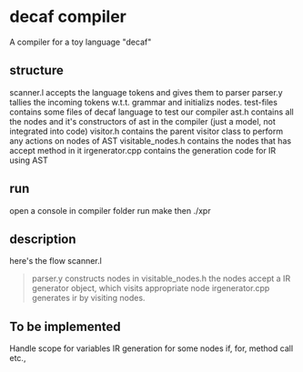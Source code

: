 # decaf compiler
A compiler for a toy language "decaf"

## structure
scanner.l accepts the language tokens and gives them to parser
parser.y tallies the incoming tokens w.t.t. grammar and initializs nodes.
test-files contains some files of decaf language to test our compiler
ast.h contains all the nodes and it's constructors of ast in the compiler (just a model, not integrated into code)
visitor.h contains the parent visitor class to perform any actions on nodes of AST
visitable_nodes.h contains the nodes that has accept method in it 
irgenerator.cpp contains the generation code for IR using AST

## run

open a console in compiler folder
run make
then ./xpr

## description

here's the flow
scanner.l 
> parser.y constructs nodes in 
> visitable_nodes.h the nodes accept a IR generator object, which visits appropriate node 
> irgenerator.cpp generates ir by visiting nodes.
## To be implemented

Handle scope for variables
IR generation for some nodes if, for, method call etc.,






